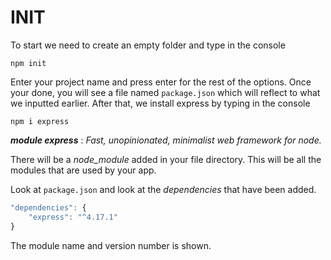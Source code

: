 # INIT

To start we need to create an empty folder and type in the console
```
npm init
```
Enter your project name and press enter for the rest of the options. Once your done, you will see a file named `package.json` which will reflect to what we inputted earlier.
After that, we install express by typing in the console
```
npm i express
```

**_module express_** : *Fast, unopinionated, minimalist web framework for node.*

There will be a *node_module* added in your file directory. This will be all the modules that are used by your app.

Look at `package.json` and look at the *dependencies* that have been added.
```javascript
"dependencies": {
    "express": "^4.17.1"
}
```
The module name and version number is shown.